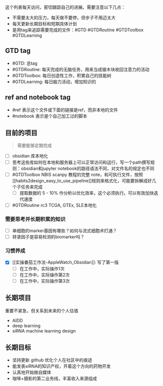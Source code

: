 这个列表每天访问，密切跟踪自己的进展。需要注意以下几点：
- 不需要太大的压力，每天做不要停，但步子不用迈太大
- 每天更新长期目标和短期具体计划
- 是用tag来追踪需要完成的文件：#GTD #GTDRoutine #GTDToolbox #GTDLearning

## GTD tag

- #GTD: 总tag
- #GTDRoutine: 每天完成的无脑任务，用来当成锯木块收回注意力的活动
- #GTDToolbox: 每日创造性工作，积累自己的技能树
- #GTDLearning: 每日脑力活动，增加知识的

## ref and notebook tag

- #ref 表示这个文件或下面的链接是ref，而非本地的文件
- #notebook 表示是个自己加工过的脚本


## 目前的项目
> 需要能够定期完成

- [ ] obsidian 库本地化
- [ ] 思考这些库如何在本地和服务器上可以正常访问和运行，写一个path撰写规则：obsidian和jupyter notebook的路径语法不同，对文件名的规定也不同
- [ ] #GTDToolbox NBIS scanpy 教程的完整 note，和可执行文件，按照 [[habits2design_easy_to_use_pipeline]]规则来格式化，可能要拆解成好几个子任务来完成
  - [ ] 提取数据的 5 - 10% 作分析以优化效率，这个必须执行。可以有效加快迭代速度
- [ ] #GTDRoutine rc3 TCGA, GTEx, SLE本地化

### 需要思考并长期积累的知识

- [ ] 单细胞的marker基因有哪些？如何与流式细胞术打通？
- [ ] 转录因子是容易检测的biomarker吗？

### 习惯养成
- [X] [[实操番茄工作法-AppleWatch_Obsidian]]: 写了第一版
  - [ ] 在工作中，实际操作1次
  - [ ] 在工作中，实际操作第2次
  - [ ] 在工作中，实际操作第3次

## 长期项目

重要不紧急，但关系到未来的个人估值

- AIDD
- deep learning
- siRNA machine learning design

## 长期目标

- 坚持更新 github 优化个人在社区中的痕迹
- 能发表siRNA的知识产权，开着这个方向的药物开发
- 认真地开始做自媒体
- 咖啡+摄影的第二业务线，丰富收入来源组成
